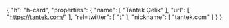 {
  "h": "h-card",
  "properties": {
    "name": [
      "Tantek Çelik"
    ],
    "url": [
      "https://tantek.com/"
    ],
    "rel=twitter": [
      "t"
    ],
    "nickname": [
      "tantek.com"
    ]
  }
}
